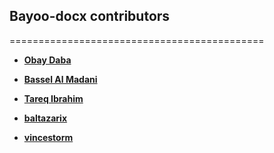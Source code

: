 ## Bayoo-docx contributors

============================================

* **[Obay Daba](https://github.com/bayoog)**

* **[Bassel Al Madani](https://github.com/pepos9)**

* **[Tareq Ibrahim](https://github.com/idtareq)**

* **[baltazarix](https://github.com/baltazarix)**

* **[vincestorm](https://github.com/vincestorm)**

